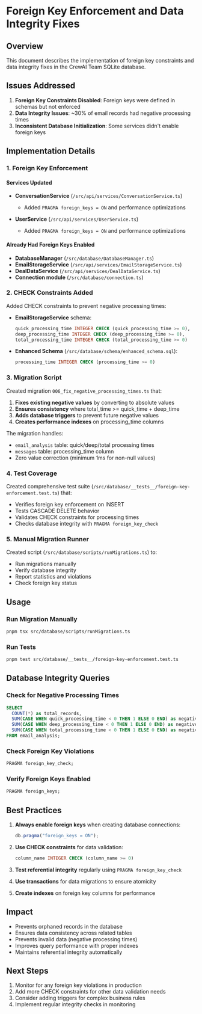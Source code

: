 # Foreign Key Enforcement and Data Integrity Fixes

## Overview

This document describes the implementation of foreign key constraints and data integrity fixes in the CrewAI Team SQLite database.

## Issues Addressed

1. **Foreign Key Constraints Disabled**: Foreign keys were defined in schemas but not enforced
2. **Data Integrity Issues**: ~30% of email records had negative processing times
3. **Inconsistent Database Initialization**: Some services didn't enable foreign keys

## Implementation Details

### 1. Foreign Key Enforcement

#### Services Updated

- **ConversationService** (`/src/api/services/ConversationService.ts`)
  - Added `PRAGMA foreign_keys = ON` and performance optimizations
  
- **UserService** (`/src/api/services/UserService.ts`)
  - Added `PRAGMA foreign_keys = ON` and performance optimizations

#### Already Had Foreign Keys Enabled

- **DatabaseManager** (`/src/database/DatabaseManager.ts`)
- **EmailStorageService** (`/src/api/services/EmailStorageService.ts`)
- **DealDataService** (`/src/api/services/DealDataService.ts`)
- **Connection module** (`/src/database/connection.ts`)

### 2. CHECK Constraints Added

Added CHECK constraints to prevent negative processing times:

- **EmailStorageService** schema:
  ```sql
  quick_processing_time INTEGER CHECK (quick_processing_time >= 0),
  deep_processing_time INTEGER CHECK (deep_processing_time >= 0),
  total_processing_time INTEGER CHECK (total_processing_time >= 0)
  ```

- **Enhanced Schema** (`/src/database/schema/enhanced_schema.sql`):
  ```sql
  processing_time INTEGER CHECK (processing_time >= 0)
  ```

### 3. Migration Script

Created migration `006_fix_negative_processing_times.ts` that:

1. **Fixes existing negative values** by converting to absolute values
2. **Ensures consistency** where total_time >= quick_time + deep_time
3. **Adds database triggers** to prevent future negative values
4. **Creates performance indexes** on processing_time columns

The migration handles:
- `email_analysis` table: quick/deep/total processing times
- `messages` table: processing_time column
- Zero value correction (minimum 1ms for non-null values)

### 4. Test Coverage

Created comprehensive test suite (`/src/database/__tests__/foreign-key-enforcement.test.ts`) that:

- Verifies foreign key enforcement on INSERT
- Tests CASCADE DELETE behavior
- Validates CHECK constraints for processing times
- Checks database integrity with `PRAGMA foreign_key_check`

### 5. Manual Migration Runner

Created script (`/src/database/scripts/runMigrations.ts`) to:
- Run migrations manually
- Verify database integrity
- Report statistics and violations
- Check foreign key status

## Usage

### Run Migration Manually

```bash
pnpm tsx src/database/scripts/runMigrations.ts
```

### Run Tests

```bash
pnpm test src/database/__tests__/foreign-key-enforcement.test.ts
```

## Database Integrity Queries

### Check for Negative Processing Times

```sql
SELECT 
  COUNT(*) as total_records,
  SUM(CASE WHEN quick_processing_time < 0 THEN 1 ELSE 0 END) as negative_quick,
  SUM(CASE WHEN deep_processing_time < 0 THEN 1 ELSE 0 END) as negative_deep,
  SUM(CASE WHEN total_processing_time < 0 THEN 1 ELSE 0 END) as negative_total
FROM email_analysis;
```

### Check Foreign Key Violations

```sql
PRAGMA foreign_key_check;
```

### Verify Foreign Keys Enabled

```sql
PRAGMA foreign_keys;
```

## Best Practices

1. **Always enable foreign keys** when creating database connections:
   ```typescript
   db.pragma("foreign_keys = ON");
   ```

2. **Use CHECK constraints** for data validation:
   ```sql
   column_name INTEGER CHECK (column_name >= 0)
   ```

3. **Test referential integrity** regularly using `PRAGMA foreign_key_check`

4. **Use transactions** for data migrations to ensure atomicity

5. **Create indexes** on foreign key columns for performance

## Impact

- Prevents orphaned records in the database
- Ensures data consistency across related tables
- Prevents invalid data (negative processing times)
- Improves query performance with proper indexes
- Maintains referential integrity automatically

## Next Steps

1. Monitor for any foreign key violations in production
2. Add more CHECK constraints for other data validation needs
3. Consider adding triggers for complex business rules
4. Implement regular integrity checks in monitoring